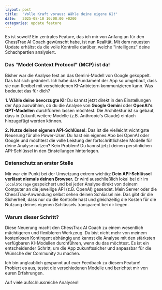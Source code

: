 ```yaml
---
layout: post
title:  "Volle Kraft voraus: Wähle deine eigene KI!"
date:   2025-08-10 10:00:00 +0200
categories: update feature
---
```


Es ist soweit! Ein zentrales Feature, das ich mir von Anfang an für den ChessTrax AI Coach gewünscht habe, ist nun Realität. Mit dem neuesten Update erhältst du die volle Kontrolle darüber, welche "Intelligenz" deine Schachpartien analysiert.

### Das "Model Context Protocol" (MCP) ist da!

Bisher war die Analyse fest an das Gemini-Modell von Google gekoppelt. Das hat sich geändert. Ich habe das Fundament der App so umgebaut, dass sie nun flexibel mit verschiedenen KI-Anbietern kommunizieren kann. Was bedeutet das für dich?

**1. Wähle deine bevorzugte KI:** Du kannst jetzt direkt in den Einstellungen der App auswählen, ob du die Analyse von **Google Gemini** oder **OpenAI's GPT-Modellen** durchführen lassen möchtest. Die Architektur ist so gebaut, dass in Zukunft weitere Modelle (z.B. Anthropic's Claude) einfach hinzugefügt werden können.

**2. Nutze deinen eigenen API-Schlüssel:** Das ist die vielleicht wichtigste Neuerung für alle Power-User. Du hast ein eigenes Abo bei OpenAI oder Google und möchtest die volle Leistung der fortschrittlichsten Modelle für deine Analyse nutzen? Kein Problem! Du kannst jetzt deinen persönlichen API-Schlüssel in den Einstellungen hinterlegen.

### Datenschutz an erster Stelle

Mir war ein Punkt bei der Umsetzung extrem wichtig: **Dein API-Schlüssel verlässt niemals deinen Browser.** Er wird ausschließlich lokal bei dir im `localStorage` gespeichert und bei jeder Analyse direkt von deinem Computer an die jeweilige API (z.B. OpenAI) gesendet. Mein Server oder die ChessTrax-Anwendung selbst sehen deinen Schlüssel nie. Das gibt dir die Sicherheit, dass nur du die Kontrolle hast und gleichzeitig die Kosten für die Nutzung deines eigenen Schlüssels transparent bei dir liegen.

### Warum dieser Schritt?

Diese Neuerung macht den ChessTrax AI Coach zu einem wesentlich mächtigeren und flexibleren Werkzeug. Du bist nicht mehr von meinem kostenlosen Kontingent abhängig und kannst die Analyse mit den stärksten verfügbaren KI-Modellen durchführen, wenn du das möchtest. Es ist ein entscheidender Schritt, um die App zukunftssicher und anpassbar für die Wünsche der Community zu machen.

Ich bin unglaublich gespannt auf euer Feedback zu diesem Feature! Probiert es aus, testet die verschiedenen Modelle und berichtet mir von euren Erfahrungen.

Auf viele aufschlussreiche Analysen!
